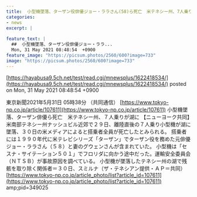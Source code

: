 ```yaml
---
title:  小型機墜落、ターザン役俳優ジョー・ララさん(58)ら死亡　米テネシー州、7人乗りが湖に  
categories:
- news
excerpt: |
  
feature_text: |
  ##  小型機墜落、ターザン役俳優ジョー・ララ...
  Mon, 31 May 2021 08:48:54  +0900
feature_image: "https://picsum.photos/2560/600?image=733"
image: "https://picsum.photos/2560/600?image=733"
---
```


[https://hayabusa9.5ch.net/test/read.cgi/mnewsplus/1622418534/](https://hayabusa9.5ch.net/test/read.cgi/mnewsplus/1622418534/)
posted on Mon, 31 May 2021 08:48:54  +0900

<!--more-->

東京新聞2021年5月31日 05時38分 （共同通信） [https://www.tokyo-np.co.jp/article/107611](https://www.tokyo-np.co.jp/article/107611) 小型機墜落、ターザン俳優ら死亡　米テネシー州、７人乗りが湖に 【ニューヨーク共同】米南部テネシー州ナッシュビル近郊で２９日、離陸直後の７人乗り小型機が湖に墜落、３０日の米メディアによると搭乗者全員が死亡したとみられる。 搭乗者には１９９０年代に米テレビシリーズ「ターザン」でターザン役を務めた元俳優ジョー・ララさん（５８）と妻のグウェンさんが含まれていた。 小型機は「セスナ・サイテーション５０１」でフロリダに向かう途中だった。運輸安全委員会（ＮＴＳＢ）が事故原因を調べている。 小型機が墜落したテネシー州の湖で残骸を取り除く関係者＝３０日、スミルナ（ザ・テネシアン提供・ＡＰ＝共同） [https://www.tokyo-np.co.jp/article_photo/list?article_id=107611](https://www.tokyo-np.co.jp/article_photo/list?article_id=107611) amp;pid=349025
